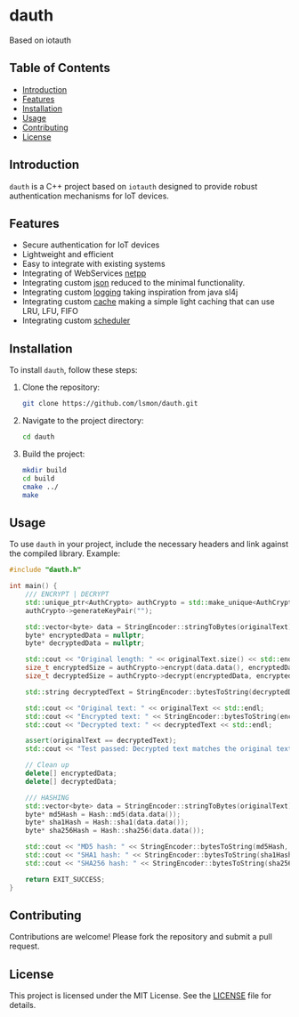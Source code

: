 # dauth
 Based on iotauth
## Table of Contents
- [Introduction](#introduction)
- [Features](#features)
- [Installation](#installation)
- [Usage](#usage)
- [Contributing](#contributing)
- [License](#license)

## Introduction
`dauth` is a C++ project based on `iotauth` designed to provide robust authentication mechanisms for IoT devices.

## Features
- Secure authentication for IoT devices
- Lightweight and efficient
- Easy to integrate with existing systems
- Integrating of WebServices [netpp](https://github.com/lsmon/netpp)
- Integrating custom [json](https://github.com/lsmon/json) reduced to the minimal functionality.
- Integrating custom [logging](https://github.com/lsmon/logpp) taking inspiration from java sl4j
- Integrating custom [cache](https://github.com/lsmon/cache) making a simple light caching that can use LRU, LFU, FIFO
- Integrating custom [scheduler](https://github.com/lsmon/scheduler)


## Installation
To install `dauth`, follow these steps:
1. Clone the repository:
    ```sh
    git clone https://github.com/lsmon/dauth.git
    ```
2. Navigate to the project directory:
    ```sh
    cd dauth
    ```
3. Build the project:
    ```sh
    mkdir build
    cd build
    cmake ../
    make
    ```

## Usage
To use `dauth` in your project, include the necessary headers and link against the compiled library. Example:
```cpp
#include "dauth.h"

int main() {
    /// ENCRYPT | DECRYPT
    std::unique_ptr<AuthCrypto> authCrypto = std::make_unique<AuthCrypto>();
    authCrypto->generateKeyPair("");

    std::vector<byte> data = StringEncoder::stringToBytes(originalText);
    byte* encryptedData = nullptr;
    byte* decryptedData = nullptr;

    std::cout << "Original length: " << originalText.size() << std::endl;
    size_t encryptedSize = authCrypto->encrypt(data.data(), encryptedData);
    size_t decryptedSize = authCrypto->decrypt(encryptedData, encryptedSize, decryptedData);

    std::string decryptedText = StringEncoder::bytesToString(decryptedData, decryptedSize);

    std::cout << "Original text: " << originalText << std::endl;
    std::cout << "Encrypted text: " << StringEncoder::bytesToString(encryptedData, encryptedSize) << std::endl;
    std::cout << "Decrypted text: " << decryptedText << std::endl;

    assert(originalText == decryptedText);
    std::cout << "Test passed: Decrypted text matches the original text." << std::endl;

    // Clean up
    delete[] encryptedData;
    delete[] decryptedData;

    /// HASHING
    std::vector<byte> data = StringEncoder::stringToBytes(originalText);
    byte* md5Hash = Hash::md5(data.data());
    byte* sha1Hash = Hash::sha1(data.data());
    byte* sha256Hash = Hash::sha256(data.data());

    std::cout << "MD5 hash: " << StringEncoder::bytesToString(md5Hash, EVP_MAX_MD_SIZE) << std::endl;
    std::cout << "SHA1 hash: " << StringEncoder::bytesToString(sha1Hash, SHA_DIGEST_LENGTH) << std::endl;
    std::cout << "SHA256 hash: " << StringEncoder::bytesToString(sha256Hash, SHA256_DIGEST_LENGTH) << std::endl;

    return EXIT_SUCCESS;
}
```

## Contributing
Contributions are welcome! Please fork the repository and submit a pull request.

## License
This project is licensed under the MIT License. See the [LICENSE](LICENSE) file for details.
